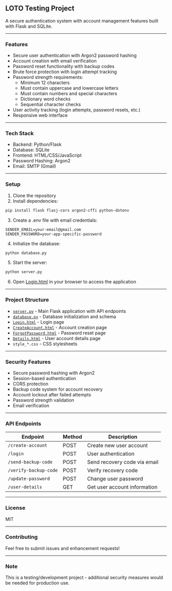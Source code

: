 ## LOTO Testing Project
A secure authentication system with account management features built with Flask and SQLite.

---

### Features
- Secure user authentication with Argon2 password hashing
- Account creation with email verification
- Password reset functionality with backup codes
- Brute force protection with login attempt tracking
- Password strength requirements:
  - Minimum 12 characters
  - Must contain uppercase and lowercase letters
  - Must contain numbers and special characters
  - Dictionary word checks
  - Sequential character checks
- User activity tracking (login attempts, password resets, etc.)
- Responsive web interface

---

### Tech Stack
- Backend: Python/Flask
- Database: SQLite
- Frontend: HTML/CSS/JavaScript
- Password Hashing: Argon2
- Email: SMTP (Gmail)

---

### Setup
1. Clone the repository
2. Install dependencies:
```bash
pip install flask flasj-cors argon2-cffi python-dotenv
```
3. Create a .env file with email credentials:
```
SENDER_EMAIL=your-email@gmail.com
SENDER_PASSWORD=your-app-specific-password
```
4. Initialize the database:
```bash
python database.py
```
5. Start the server:
```bash
python server.py
```
6. Open [Login.html](http://127.0.0.1:5500/Login.html) in your browser to access the application

---

### Project Structure
- [`server.py`](server.py) - Main Flask application with API endpoints
- [`database.py`](database.py) - Database initialization and schema
- [`Login.html`](Login.html) - Login page
- [`CreateAccount.html`](CreateAccount.html) - Account creation page
- [`ForgotPassword.html`](ForgotPassword.html) - Password reset page
- [`Details.html`](Details.html) - User account details page
- `style_*.css` - CSS stylesheets

---

### Security Features
- Secure password hashing with Argon2
- Session-based authentication
- CORS protection
- Backup code system for account recovery
- Account lockout after failed attempts
- Password strength validation
- Email verification

---

### API Endpoints
| Endpoint              | Method | Description                  |
| --------------------- | ------ | ---------------------------- |
| `/create-account`     | POST   | Create new user account      |
| `/login`              | POST   | User authentication          |
| `/send-backup-code`   | POST   | Send recovery code via email |
| `/verify-backup-code` | POST   | Verify recovery code         |
| `/update-password`    | POST   | Change user password         |
| `/user-details`       | GET    | Get user account information |

---

### License
MIT

---

### Contributing
Feel free to submit issues and enhancement requests!

---

### Note
This is a testing/development project - additional security measures would be needed for production use.
